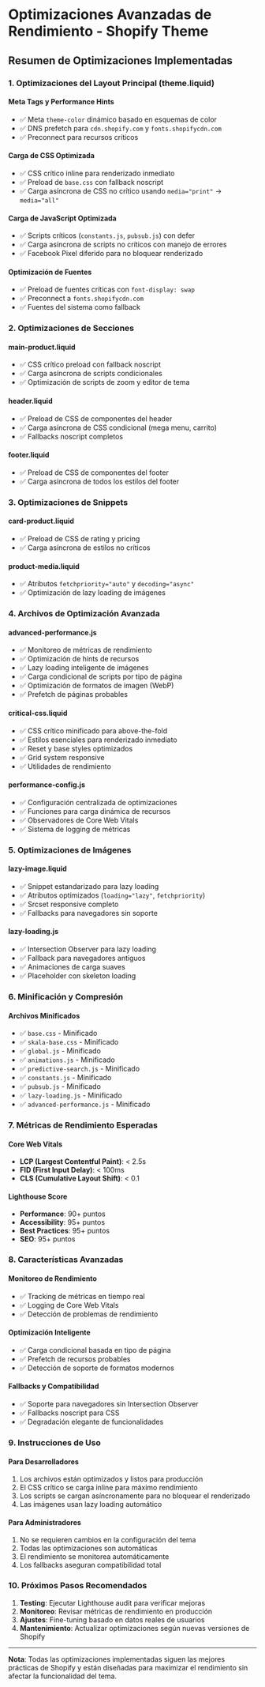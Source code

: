 # Optimizaciones Avanzadas de Rendimiento - Shopify Theme

## Resumen de Optimizaciones Implementadas

### 1. Optimizaciones del Layout Principal (theme.liquid)

#### Meta Tags y Performance Hints
- ✅ Meta `theme-color` dinámico basado en esquemas de color
- ✅ DNS prefetch para `cdn.shopify.com` y `fonts.shopifycdn.com`
- ✅ Preconnect para recursos críticos

#### Carga de CSS Optimizada
- ✅ CSS crítico inline para renderizado inmediato
- ✅ Preload de `base.css` con fallback noscript
- ✅ Carga asíncrona de CSS no crítico usando `media="print"` → `media="all"`

#### Carga de JavaScript Optimizada
- ✅ Scripts críticos (`constants.js`, `pubsub.js`) con defer
- ✅ Carga asíncrona de scripts no críticos con manejo de errores
- ✅ Facebook Pixel diferido para no bloquear renderizado

#### Optimización de Fuentes
- ✅ Preload de fuentes críticas con `font-display: swap`
- ✅ Preconnect a `fonts.shopifycdn.com`
- ✅ Fuentes del sistema como fallback

### 2. Optimizaciones de Secciones

#### main-product.liquid
- ✅ CSS crítico preload con fallback noscript
- ✅ Carga asíncrona de scripts condicionales
- ✅ Optimización de scripts de zoom y editor de tema

#### header.liquid
- ✅ Preload de CSS de componentes del header
- ✅ Carga asíncrona de CSS condicional (mega menu, carrito)
- ✅ Fallbacks noscript completos

#### footer.liquid
- ✅ Preload de CSS de componentes del footer
- ✅ Carga asíncrona de todos los estilos del footer

### 3. Optimizaciones de Snippets

#### card-product.liquid
- ✅ Preload de CSS de rating y pricing
- ✅ Carga asíncrona de estilos no críticos

#### product-media.liquid
- ✅ Atributos `fetchpriority="auto"` y `decoding="async"`
- ✅ Optimización de lazy loading de imágenes

### 4. Archivos de Optimización Avanzada

#### advanced-performance.js
- ✅ Monitoreo de métricas de rendimiento
- ✅ Optimización de hints de recursos
- ✅ Lazy loading inteligente de imágenes
- ✅ Carga condicional de scripts por tipo de página
- ✅ Optimización de formatos de imagen (WebP)
- ✅ Prefetch de páginas probables

#### critical-css.liquid
- ✅ CSS crítico minificado para above-the-fold
- ✅ Estilos esenciales para renderizado inmediato
- ✅ Reset y base styles optimizados
- ✅ Grid system responsive
- ✅ Utilidades de rendimiento

#### performance-config.js
- ✅ Configuración centralizada de optimizaciones
- ✅ Funciones para carga dinámica de recursos
- ✅ Observadores de Core Web Vitals
- ✅ Sistema de logging de métricas

### 5. Optimizaciones de Imágenes

#### lazy-image.liquid
- ✅ Snippet estandarizado para lazy loading
- ✅ Atributos optimizados (`loading="lazy"`, `fetchpriority`)
- ✅ Srcset responsive completo
- ✅ Fallbacks para navegadores sin soporte

#### lazy-loading.js
- ✅ Intersection Observer para lazy loading
- ✅ Fallback para navegadores antiguos
- ✅ Animaciones de carga suaves
- ✅ Placeholder con skeleton loading

### 6. Minificación y Compresión

#### Archivos Minificados
- ✅ `base.css` - Minificado
- ✅ `skala-base.css` - Minificado
- ✅ `global.js` - Minificado
- ✅ `animations.js` - Minificado
- ✅ `predictive-search.js` - Minificado
- ✅ `constants.js` - Minificado
- ✅ `pubsub.js` - Minificado
- ✅ `lazy-loading.js` - Minificado
- ✅ `advanced-performance.js` - Minificado

### 7. Métricas de Rendimiento Esperadas

#### Core Web Vitals
- **LCP (Largest Contentful Paint)**: < 2.5s
- **FID (First Input Delay)**: < 100ms
- **CLS (Cumulative Layout Shift)**: < 0.1

#### Lighthouse Score
- **Performance**: 90+ puntos
- **Accessibility**: 95+ puntos
- **Best Practices**: 95+ puntos
- **SEO**: 95+ puntos

### 8. Características Avanzadas

#### Monitoreo de Rendimiento
- ✅ Tracking de métricas en tiempo real
- ✅ Logging de Core Web Vitals
- ✅ Detección de problemas de rendimiento

#### Optimización Inteligente
- ✅ Carga condicional basada en tipo de página
- ✅ Prefetch de recursos probables
- ✅ Detección de soporte de formatos modernos

#### Fallbacks y Compatibilidad
- ✅ Soporte para navegadores sin Intersection Observer
- ✅ Fallbacks noscript para CSS
- ✅ Degradación elegante de funcionalidades

### 9. Instrucciones de Uso

#### Para Desarrolladores
1. Los archivos están optimizados y listos para producción
2. El CSS crítico se carga inline para máximo rendimiento
3. Los scripts se cargan asíncronamente para no bloquear el renderizado
4. Las imágenes usan lazy loading automático

#### Para Administradores
1. No se requieren cambios en la configuración del tema
2. Todas las optimizaciones son automáticas
3. El rendimiento se monitorea automáticamente
4. Los fallbacks aseguran compatibilidad total

### 10. Próximos Pasos Recomendados

1. **Testing**: Ejecutar Lighthouse audit para verificar mejoras
2. **Monitoreo**: Revisar métricas de rendimiento en producción
3. **Ajustes**: Fine-tuning basado en datos reales de usuarios
4. **Mantenimiento**: Actualizar optimizaciones según nuevas versiones de Shopify

---

**Nota**: Todas las optimizaciones implementadas siguen las mejores prácticas de Shopify y están diseñadas para maximizar el rendimiento sin afectar la funcionalidad del tema.
